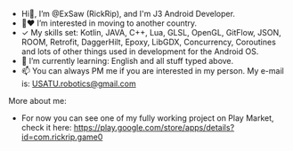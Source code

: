 - Hi👋, I’m @ExSaw (RickRip), and I'm J3 Android Developer.
- 👀❤ I’m interested in moving to another country.
- ✓ My skills set: Kotlin, JAVA, C++, Lua, GLSL, OpenGL, GitFlow, JSON, ROOM, Retrofit, DaggerHilt, Epoxy, LibGDX, Concurrency, Coroutines and lots of other things used in development for the Android OS.
- 🌱 I’m currently learning: English and all stuff typed above.
- 📫 You can always PM me if you are interested in my person. My e-mail is: USATU.robotics@gmail.com

More about me:
- For now you can see one of my fully working project on Play Market, 
check it here: https://play.google.com/store/apps/details?id=com.rickrip.game0

<!---
ExSaw/ExSaw is a ✨ special ✨ repository because its `README.md` (this file) appears on your GitHub profile.
You can click the Preview link to take a look at your changes.
--->
